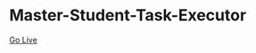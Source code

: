 # Master-Student-Task-Executor
<a href="https://incomparable-gumption-43360b.netlify.app/">Go Live</a>
